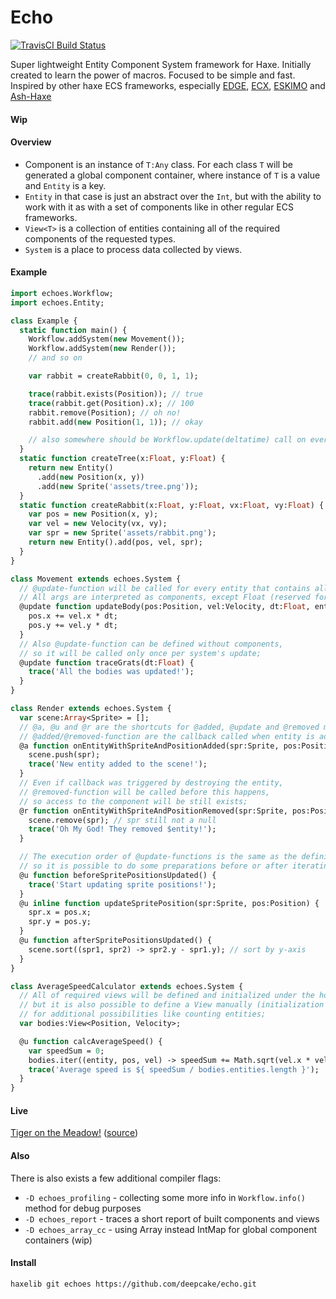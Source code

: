 # Echo
[![TravisCI Build Status](https://travis-ci.org/deepcake/echo.svg?branch=master)](https://travis-ci.org/deepcake/echo)

Super lightweight Entity Component System framework for Haxe. 
Initially created to learn the power of macros. 
Focused to be simple and fast. 
Inspired by other haxe ECS frameworks, especially [EDGE](https://github.com/fponticelli/edge), [ECX](https://github.com/eliasku/ecx), [ESKIMO](https://github.com/PDeveloper/eskimo) and [Ash-Haxe](https://github.com/nadako/Ash-Haxe)

#### Wip

#### Overview
 * Component is an instance of `T:Any` class. For each class `T` will be generated a global component container, where instance of `T` is a value and `Entity` is a key. 
 * `Entity` in that case is just an abstract over the `Int`, but with the ability to work with it as with a set of components like in other regular ECS frameworks. 
 * `View<T>` is a collection of entities containing all of the required components of the requested types. 
 * `System` is a place to process data collected by views. 

#### Example
```haxe
import echoes.Workflow;
import echoes.Entity;

class Example {
  static function main() {
    Workflow.addSystem(new Movement());
    Workflow.addSystem(new Render());
    // and so on

    var rabbit = createRabbit(0, 0, 1, 1);

    trace(rabbit.exists(Position)); // true
    trace(rabbit.get(Position).x); // 100
    rabbit.remove(Position); // oh no!
    rabbit.add(new Position(1, 1)); // okay

    // also somewhere should be Workflow.update(deltatime) call on every tick
  }
  static function createTree(x:Float, y:Float) {
    return new Entity()
      .add(new Position(x, y))
      .add(new Sprite('assets/tree.png'));
  }
  static function createRabbit(x:Float, y:Float, vx:Float, vy:Float) {
    var pos = new Position(x, y);
    var vel = new Velocity(vx, vy);
    var spr = new Sprite('assets/rabbit.png');
    return new Entity().add(pos, vel, spr);
  }
}

class Movement extends echoes.System {
  // @update-function will be called for every entity that contains all the defined components;
  // All args are interpreted as components, except Float (reserved for delta time) and Int/Entity;
  @update function updateBody(pos:Position, vel:Velocity, dt:Float, entity:Entity) {
    pos.x += vel.x * dt;
    pos.y += vel.y * dt;
  }
  // Also @update-function can be defined without components,
  // so it will be called only once per system's update;
  @update function traceGrats(dt:Float) {
    trace('All the bodies was updated!');
  }
}

class Render extends echoes.System {
  var scene:Array<Sprite> = [];
  // @a, @u and @r are the shortcuts for @added, @update and @removed metas;
  // @added/@removed-function are the callback called when entity is added or removed from the view;
  @a function onEntityWithSpriteAndPositionAdded(spr:Sprite, pos:Position) {
    scene.push(spr);
    trace('New entity added to the scene!');
  }
  // Even if callback was triggered by destroying the entity,
  // @removed-function will be called before this happens,
  // so access to the component will be still exists;
  @r function onEntityWithSpriteAndPositionRemoved(spr:Sprite, pos:Position, entity:Entity) {
    scene.remove(spr); // spr still not a null
    trace('Oh My God! They removed $entity!');
  }

  // The execution order of @update-functions is the same as the definition order,
  // so it is possible to do some preparations before or after iterating over entities;
  @u function beforeSpritePositionsUpdated() {
    trace('Start updating sprite positions!');
  }
  @u inline function updateSpritePosition(spr:Sprite, pos:Position) {
    spr.x = pos.x;
    spr.y = pos.y;
  }
  @u function afterSpritePositionsUpdated() {
    scene.sort((spr1, spr2) -> spr2.y - spr1.y); // sort by y-axis
  }
}

class AverageSpeedCalculator extends echoes.System {
  // All of required views will be defined and initialized under the hood,
  // but it is also possible to define a View manually (initialization is still not needed)
  // for additional possibilities like counting entities;
  var bodies:View<Position, Velocity>;

  @u function calcAverageSpeed() {
    var speedSum = 0;
    bodies.iter((entity, pos, vel) -> speedSum += Math.sqrt(vel.x * vel.x + vel.y * vel.y));
    trace('Average speed is ${ speedSum / bodies.entities.length }');
  }
}
```

#### Live
[Tiger on the Meadow!](https://deepcake.github.io/tiger_on_the_meadow/bin/) ([source](https://github.com/deepcake/tiger_on_the_meadow))


#### Also
There is also exists a few additional compiler flags:
 * `-D echoes_profiling` - collecting some more info in `Workflow.info()` method for debug purposes
 * `-D echoes_report` - traces a short report of built components and views
 * `-D echoes_array_cc` - using Array<T> instead IntMap<T> for global component containers (wip)

#### Install
```haxelib git echoes https://github.com/deepcake/echo.git```
